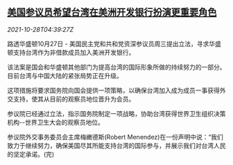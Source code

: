 <!--1635397263000-->
[美国参议员希望台湾在美洲开发银行扮演更重要角色](https://cn.reuters.com/article/us-senators-tw-adb-1028-idCNKBS2HI0FP)
------

<div><i>2021-10-28T04:39:27Z</i></div><p>路透华盛顿10月27日 - 美国民主党和共和党资深参议员周三提出立法，寻求华盛顿支持台湾作为非借款成员加入美洲开发银行。</p><p>该法案是国会和华盛顿其他部门为提高台湾的国际形象所做的持续努力的一部分。目前台湾与中国大陆的紧张局势正在升级。</p><p>这项措施将要求国务院向国会提供一项策略，以确保台湾加入成为成员一事获得外交支持，使其从目前的观察员地位晋升为会员。</p><p>参议院已经通过立法，指示国务院制定一项战略，协助台湾获得世界卫生组织决策机构--世界卫生大会的观察员地位。</p><p>参议院外交事务委员会主席梅嫩德斯(Robert Menendez)在一份声明中说：“我们致力于继续努力，确保美国尽其所能支持台湾的国际参与，并展示我们对台湾人民的坚定承诺。(完)</p>
